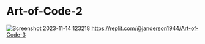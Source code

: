 # Art-of-Code-2
![Screenshot 2023-11-14 123218](https://github.com/Jude2407/Art-of-Code-2/assets/150838292/04caddb4-e0ae-4f72-bdf9-6c4631cd5c52)
https://replit.com/@janderson1944/Art-of-Code-3
